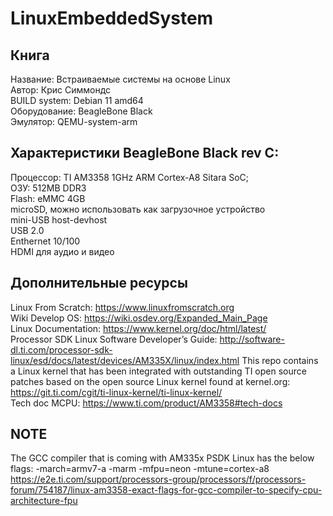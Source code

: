 # LinuxEmbeddedSystem

## Книга
   Название: Встраиваемые системы на основе Linux  
   Автор: Крис Симмондс  
   BUILD system: Debian 11 amd64  
   Оборудование: BeagleBone Black  
   Эмулятор: QEMU-system-arm  

## Характеристики BeagleBone Black rev C:
   Процессор: TI AM3358 1GHz ARM Cortex-A8 Sitara SoC;  
   ОЗУ: 512MB DDR3  
   Flash: eMMC 4GB  
   microSD, можно использовать как загрузочное устройство  
   mini-USB host-devhost  
   USB 2.0  
   Enthernet 10/100  
   HDMI для аудио и видео

## Дополнительные ресурсы
   Linux From Scratch: https://www.linuxfromscratch.org  
   Wiki Develop OS: https://wiki.osdev.org/Expanded_Main_Page  
   Linux Documentation: https://www.kernel.org/doc/html/latest/   
   Processor SDK Linux Software Developer’s Guide: http://software-dl.ti.com/processor-sdk-linux/esd/docs/latest/devices/AM335X/linux/index.html 
   This repo contains a Linux kernel that has been integrated with outstanding TI open source patches based on the open source Linux kernel found at kernel.org: https://git.ti.com/cgit/ti-linux-kernel/ti-linux-kernel/  
   Tech doc MCPU: https://www.ti.com/product/AM3358#tech-docs

## NOTE
   The GCC compiler that is coming with AM335x PSDK Linux has the below flags: -march=armv7-a -marm -mfpu=neon -mtune=cortex-a8
   https://e2e.ti.com/support/processors-group/processors/f/processors-forum/754187/linux-am3358-exact-flags-for-gcc-compiler-to-specify-cpu-architecture-fpu
